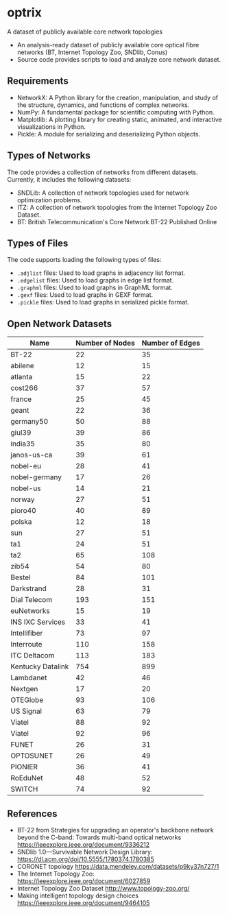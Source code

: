 # optrix
A dataset of publicly available core network topologies
- An analysis-ready dataset of publicly available core optical fibre networks (BT, Internet Topology Zoo, SNDlib, Conus) 
- Source code provides scripts to load and analyze core network dataset.

## Requirements
- NetworkX: A Python library for the creation, manipulation, and study of the structure, dynamics, and functions of complex networks.
- NumPy: A fundamental package for scientific computing with Python.
- Matplotlib: A plotting library for creating static, animated, and interactive visualizations in Python.
- Pickle: A module for serializing and deserializing Python objects.

  
## Types of Networks
The code provides a collection of networks from different datasets. Currently, it includes the following datasets:
- SNDLib: A collection of network topologies used for network optimization problems.
- ITZ: A collection of network topologies from the Internet Topology Zoo Dataset.
- BT: British Telecommunication's Core Network BT-22 Published Online

## Types of Files
The code supports loading the following types of files:
- `.adjlist` files: Used to load graphs in adjacency list format.
- `.edgelist` files: Used to load graphs in edge list format.
- `.graphml` files: Used to load graphs in GraphML format.
- `.gexf` files: Used to load graphs in GEXF format.
- `.pickle` files: Used to load graphs in serialized pickle format.

<!---
| 30-Node-ONDPBook       |              30 |              36 |
| 60-Node-CONUS-Topology_nodes           |              60 |              79 |
| 60-Node-ONDPBook-Topology_nodes        |              60 |              77 |
| CORONET_CONUS_Topology_nodes           |              75 |              99 |
| CORONET_Global_Topology_nodes          |             100 |             136 |

-->
## Open Network Datasets
| Name                                   | Number of Nodes | Number of Edges |
|----------------------------------------|-----------------|-----------------|
| BT-22                                  | 22              | 35              |
| abilene                                |              12 |              15 |
| atlanta                                |              15 |              22 |
| cost266                                |              37 |              57 |
| france                                 |              25 |              45 |
| geant                                  |              22 |              36 |
| germany50                              |              50 |              88 |
| giul39                                 |              39 |              86 |
| india35                                |              35 |              80 |
| janos-us-ca                            |              39 |              61 |
| nobel-eu                               |              28 |              41 |
| nobel-germany                          |              17 |              26 |
| nobel-us                               |              14 |              21 |
| norway                                 |              27 |              51 |
| pioro40                                |              40 |              89 |
| polska                                 |              12 |              18 |
| sun                                    |              27 |              51 |
| ta1                                    |              24 |              51 |
| ta2                                    |              65 |             108 |
| zib54                                  |              54 |              80 |
| Bestel                                 |              84 |             101 | 
| Darkstrand                             |              28 |              31 | 
| Dial Telecom                           |             193 |             151 |
| euNetworks                             |              15 |              19 |
| INS IXC Services                       |              33 |              41 | 
| Intellifiber                           |              73 |              97 | 
| Interroute                             |             110 |             158 |
| ITC Deltacom                           |             113 |             183 | 
| Kentucky Datalink                      |             754 |             899 |
| Lambdanet                              |              42 |              46 | 
| Nextgen                                |              17 |              20 |
| OTEGlobe                               |              93 |             106 | 
| US Signal                              |              63 |              79 | 
| Viatel                                 |              88 |              92 | 
| Viatel                                 |              92 |              96 | 
| FUNET                                  |              26 |              31 | 
| OPTOSUNET                              |              26 |              49 | 
| PIONIER                                |              36 |              41 | 
| RoEduNet                               |              48 |              52 | 
| SWITCH                                 |              74 |              92 | 



## References 
- BT-22 from Strategies for upgrading an operator's backbone network beyond the C-band: Towards multi-band optical networks https://ieeexplore.ieee.org/document/9336212
- SNDlib 1.0—Survivable Network Design Library: https://dl.acm.org/doi/10.5555/1780374.1780385
- CORONET topology https://data.mendeley.com/datasets/p9ky37n727/1
- The Internet Topology Zoo: https://ieeexplore.ieee.org/document/6027859
- Internet Topology Zoo Dataset http://www.topology-zoo.org/
- Making intelligent topology design choices https://ieeexplore.ieee.org/document/9464105

<!---
Cite as: 

```
@misc{githubGitHubFOCSAIoptrix,
	author = {Akanksha Ahuja},
	title = { Optrix: {A} Dataset of Core Optical Network Topologies},
	howpublished = {\url{https://github.com/FOCS-AI/optrix}},
	year = {2023}
}
'''
--->

